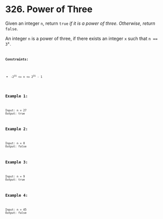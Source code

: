 # 326. Power of Three

Given an integer `n`, return `true` *if it is a power of three. Otherwise, return* `false`.

An integer `n` is a power of three, if there exists an integer `x` such that <code>n == 3<sup>x</sup><code>.

**Constraints:**
- <code>-2<sup>31</sup> <= n <= 2<sup>31</sup> - 1</code>

### Example 1:
```
Input: n = 27
Output: true
```

### Example 2:
```
Input: n = 0
Output: false
```

### Example 3:
```
Input: n = 9
Output: true
```

### Example 4:
```
Input: n = 45
Output: false
```

